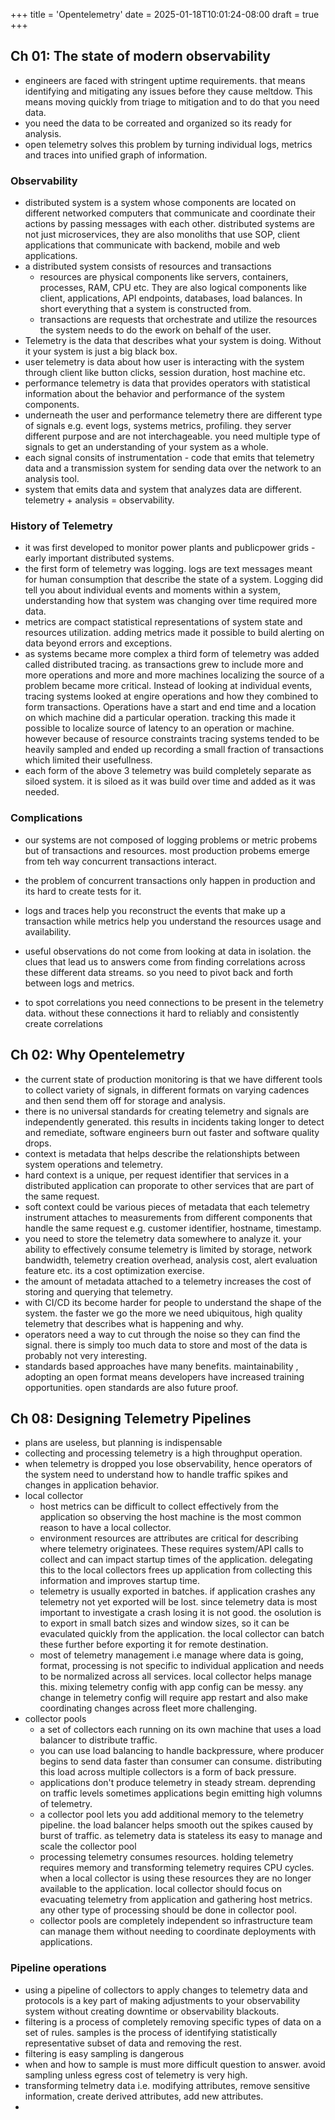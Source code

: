 +++
title = 'Opentelemetry'
date = 2025-01-18T10:01:24-08:00
draft = true
+++
## Ch 01: The state of modern observability
* engineers are faced with stringent uptime requirements. that means identifying and mitigating any issues before they cause meltdow. This means moving quickly from triage to mitigation and to do that you  need data.
* you need the data to be correated and organized so its ready for analysis.
* open telemetry solves this problem by turning individual logs, metrics and traces into unified graph of information.
### Observability
* distributed system is a system whose components are located on different networked computers that communicate and coordinate their actions by passing  messages with each other. distributed systems are not just microservices, they are also monoliths that use SOP, client applications that communicate with backend, mobile and web applications.
* a distributed system consists of resources and transactions
    * resources are physical components like servers, containers, processes, RAM, CPU etc. They are also logical components like client, applications, API endpoints, databases, load balances. In short everything that a system is constructed from.
    * transactions are requests that orchestrate and utilize the resources the system needs to do the ework on behalf of the user.
* Telemetry is the data that describes what your system is doing. Without it your system is just a big black box.
* user telemetry is data about how user is interacting with the system through client like button clicks, session duration, host machine etc.
* performance telemetry is data that provides operators with statistical information about the behavior and performance of the system components.
* underneath the user and performance telemetry  there are different type of signals e.g. event logs, systems metrics, profiling. they server different purpose and are not interchageable. you need multiple type of signals to get an understanding of your system as a whole.
* each signal consits of instrumentation - code that emits that telemetry data and a transmission system for sending data over the network to an analysis tool.
* system that emits data and system that analyzes data are different. telemetry + analysis = observability.
### History of Telemetry
* it was first developed to monitor power plants and publicpower grids - early important distributed systems.
* the first form of telemetry was logging. logs are text messages meant for human consumption that describe the state of a system. Logging did tell you about individual events and moments within a system, understanding how that system was changing over time required more data.
* metrics are compact statistical representations of system state and resources utilization. adding metrics made it possible to build alerting on data beyond errors and exceptions.
* as systems became more complex a third form of telemetry was added  called distributed tracing. as transactions grew to include more and more operations and more and more machines localizing the source of a problem became more critical. Instead of looking at individual events, tracing systems looked at engire operations and how they combined to form transactions. Operations have a start and end time and a location on which machine did a particular operation. tracking this made it possible to localize source of latency to an operation or machine. however because of resource constraints tracing systems tended to be heavily sampled and ended up recording a small fraction of transactions which limited their usefullness.
* each form of the above 3 telemetry was build completely separate as siloed system. it is siloed as it was build over time and added as it was needed.
### Complications
* our systems are not composed of logging problems or metric probems but of transactions and resources. most production probems emerge from teh way concurrent transactions interact.
* the problem of concurrent transactions only happen in production and its hard to create tests for it.

* logs and traces help you reconstruct the events that make up a transaction while metrics help you understand the resources usage and availability.
* useful observations do not come from looking at data in isolation. the clues that lead us to answers come from finding correlations across these different data streams. so you need to pivot back and forth between logs and metrics.
* to spot correlations you need connections  to be present in the telemetry data. without these connections it hard to reliably and consistently create correlations
## Ch 02: Why Opentelemetry
* the current state of production monitoring is that we have different tools to collect variety of signals, in different formats on varying cadences and then send them off for storage and analysis.
* there is no universal standards for creating telemetry and signals are independently generated. this results in incidents taking longer to detect and remediate, software engineers burn out faster and software quality drops.
* context is metadata that helps describe the relationshipts between system operations and telemetry.
* hard context is a unique, per request identifier that services in a distributed application can proporate to other services that are part of the same request.
* soft context could be various pieces of metadata that each telemetry instrument attaches to measurements from different components that handle the same request e.g. customer identifier, hostname, timestamp.
* you need to store the telemetry data somewhere to analyze it. your ability to effectively consume telemetry is limited by storage, network bandwidth, telemetry creation overhead, analysis cost, alert evaluation feature etc. its a cost optimization exercise.
* the amount of metadata attached to a telemetry increases the cost of storing and querying that telemetry.
* with CI/CD its become harder for people to understand the shape of the system. the faster we go the more we need ubiquitous, high quality telemetry that describes what is happening and why.
* operators need a way to cut through the noise so they can find the signal. there is simply too much data to store and most of the data is probably not very interesting.
* standards based approaches have many benefits. maintainability , adopting an open format means developers have increased training opportunities. open standards are also future proof.
## Ch 08: Designing Telemetry Pipelines
* plans are useless, but planning is indispensable
* collecting and processing telemetry is a high throughput operation.
* when telemetry is dropped you lose observability, hence operators of the system need to understand how to handle traffic spikes and changes in application behavior.
* local collector
    * host metrics can be difficult to collect effectively from the application so observing the host machine is the most common reason to have a local collector.
    * environment resources are attributes are critical for describing where telemetry originatees. These requires system/API calls to collect and can impact startup times of the application. delegating this to the local collectors frees up application from collecting this information and improves startup time.
    * telemetry is usually exported in batches. if application crashes any telemetry not yet exported will be lost. since telemetry data is most important to investigate a crash losing it is not good. the osolution is to export in small batch sizes and window sizes, so it can be evaculated quickly from the application. the local collector can batch these further before exporting it for remote destination.
    * most of telemetry management i.e manage where data is going, format, processing is not specific to individual application and needs to be normalized across all services. local collector helps manage this. mixing telemetry config with app config can be messy. any change in telemetry config will require app restart and also make coordinating changes across fleet more challenging.
* collector pools
    * a set of collectors each running on its own machine that uses a load balancer to distribute traffic.
    * you can use load balancing to handle backpressure, where producer begins to send data faster than consumer can consume. distributing this load across multiple collectors is a form of back pressure.
    * applications don't produce telemetry in steady stream. deprending on traffic levels sometimes applications begin emitting high volumns of telemetry.
    * a collector pool lets you add additional memory to the telemetry pipeline. the load balancer helps smooth out the spikes caused by burst of traffic. as telemetry data is stateless its easy to manage and scale the collector pool
    * processing telemetry consumes resources. holding telemetry requires memory and transforming telemetry requires CPU cycles. when a local collector is using these resources they are no longer available to the application. local collector should focus on evacuating telemetry from application and gathering host metrics. any other type of processing should be done in collector pool.
    * collector pools are completely independent so infrastructure team can manage them without needing to coordinate deployments with applications.
### Pipeline operations
* using a pipeline of collectors to apply changes to telemetry data and protocols is a key part of making adjustments to your observability system without creating downtime or observability blackouts.
* filtering is a process of completely removing specific types of data on a set of rules. samples is the process of identifying statistically representative subset of data and removing the rest.
* filtering is easy sampling is dangerous
* when and how to sample is must more difficult question to answer. avoid sampling unless egress cost of telemetry is very high.
* transforming telmetry data  i.e. modifying attributes, remove sensitive information, create derived attributes, add new attributes.
* 
